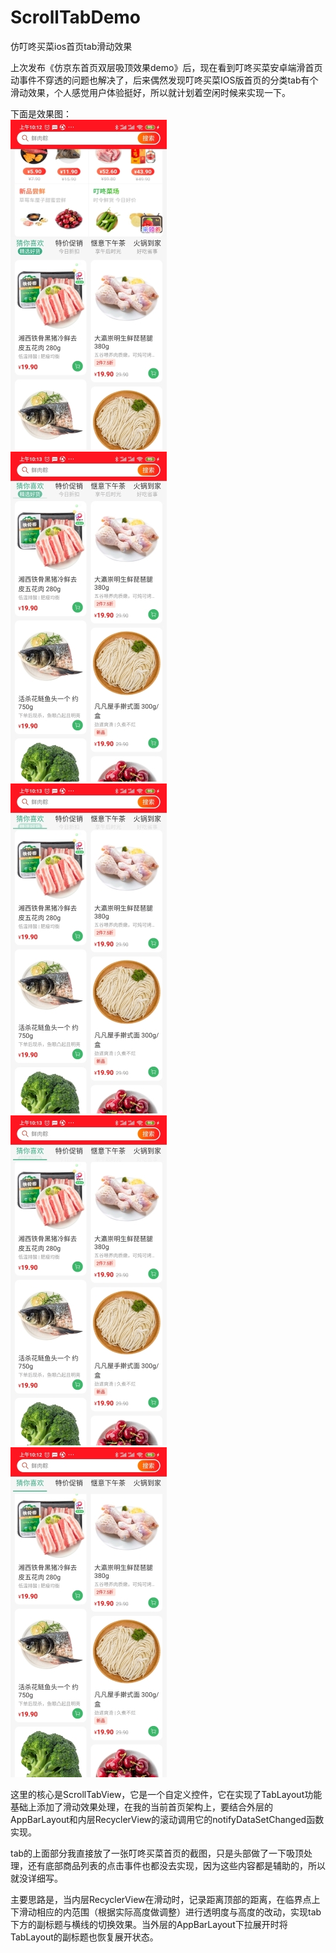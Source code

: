 # ScrollTabDemo
仿叮咚买菜ios首页tab滑动效果

上次发布《仿京东首页双层吸顶效果demo》后，现在看到叮咚买菜安卓端滑首页动事件不穿透的问题也解决了，后来偶然发现叮咚买菜IOS版首页的分类tab有个滑动效果，个人感觉用户体验挺好，所以就计划着空闲时候来实现一下。

下面是效果图：
</br>
![image](https://github.com/weioule/ScrollTabDemo/blob/main/app/img/img11.jpg)&nbsp;&nbsp;
![image](https://github.com/weioule/ScrollTabDemo/blob/main/app/img/img22.jpg)&nbsp;&nbsp;</br>
![image](https://github.com/weioule/ScrollTabDemo/blob/main/app/img/img33.jpg)&nbsp;&nbsp;
![image](https://github.com/weioule/ScrollTabDemo/blob/main/app/img/img44.jpg)&nbsp;&nbsp;</br>
![image](https://github.com/weioule/ScrollTabDemo/blob/main/app/img/img55.jpg)&nbsp;&nbsp;

这里的核心是ScrollTabView，它是一个自定义控件，它在实现了TabLayout功能基础上添加了滑动效果处理，在我的当前首页架构上，要结合外层的AppBarLayout和内层RecyclerView的滚动调用它的notifyDataSetChanged函数实现。

tab的上面部分我直接放了一张叮咚买菜首页的截图，只是头部做了一下吸顶处理，还有底部商品列表的点击事件也都没去实现，因为这些内容都是辅助的，所以就没详细写。
  
主要思路是，当内层RecyclerView在滑动时，记录距离顶部的距离，在临界点上下滑动相应的内范围（根据实际高度做调整）进行透明度与高度的改动，实现tab下方的副标题与横线的切换效果。当外层的AppBarLayout下拉展开时将TabLayout的副标题也恢复展开状态。
